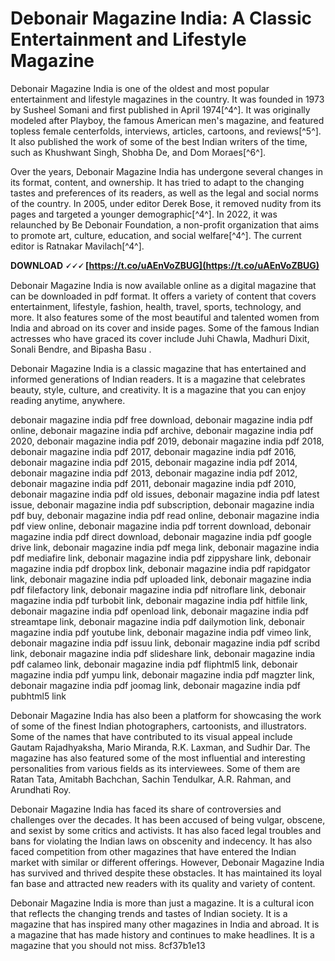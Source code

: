 # Debonair Magazine India: A Classic Entertainment and Lifestyle Magazine
 
Debonair Magazine India is one of the oldest and most popular entertainment and lifestyle magazines in the country. It was founded in 1973 by Susheel Somani and first published in April 1974[^4^]. It was originally modeled after Playboy, the famous American men's magazine, and featured topless female centerfolds, interviews, articles, cartoons, and reviews[^5^]. It also published the work of some of the best Indian writers of the time, such as Khushwant Singh, Shobha De, and Dom Moraes[^6^].
 
Over the years, Debonair Magazine India has undergone several changes in its format, content, and ownership. It has tried to adapt to the changing tastes and preferences of its readers, as well as the legal and social norms of the country. In 2005, under editor Derek Bose, it removed nudity from its pages and targeted a younger demographic[^4^]. In 2022, it was relaunched by Be Debonair Foundation, a non-profit organization that aims to promote art, culture, education, and social welfare[^4^]. The current editor is Ratnakar Mavilach[^4^].
 
**DOWNLOAD 🗸🗸🗸 [https://t.co/uAEnVoZBUG](https://t.co/uAEnVoZBUG)**


 
Debonair Magazine India is now available online as a digital magazine that can be downloaded in pdf format. It offers a variety of content that covers entertainment, lifestyle, fashion, health, travel, sports, technology, and more. It also features some of the most beautiful and talented women from India and abroad on its cover and inside pages. Some of the famous Indian actresses who have graced its cover include Juhi Chawla, Madhuri Dixit, Sonali Bendre, and Bipasha Basu .
 
Debonair Magazine India is a classic magazine that has entertained and informed generations of Indian readers. It is a magazine that celebrates beauty, style, culture, and creativity. It is a magazine that you can enjoy reading anytime, anywhere.
 
debonair magazine india pdf free download,  debonair magazine india pdf online,  debonair magazine india pdf archive,  debonair magazine india pdf 2020,  debonair magazine india pdf 2019,  debonair magazine india pdf 2018,  debonair magazine india pdf 2017,  debonair magazine india pdf 2016,  debonair magazine india pdf 2015,  debonair magazine india pdf 2014,  debonair magazine india pdf 2013,  debonair magazine india pdf 2012,  debonair magazine india pdf 2011,  debonair magazine india pdf 2010,  debonair magazine india pdf old issues,  debonair magazine india pdf latest issue,  debonair magazine india pdf subscription,  debonair magazine india pdf buy,  debonair magazine india pdf read online,  debonair magazine india pdf view online,  debonair magazine india pdf torrent download,  debonair magazine india pdf direct download,  debonair magazine india pdf google drive link,  debonair magazine india pdf mega link,  debonair magazine india pdf mediafire link,  debonair magazine india pdf zippyshare link,  debonair magazine india pdf dropbox link,  debonair magazine india pdf rapidgator link,  debonair magazine india pdf uploaded link,  debonair magazine india pdf filefactory link,  debonair magazine india pdf nitroflare link,  debonair magazine india pdf turbobit link,  debonair magazine india pdf hitfile link,  debonair magazine india pdf openload link,  debonair magazine india pdf streamtape link,  debonair magazine india pdf dailymotion link,  debonair magazine india pdf youtube link,  debonair magazine india pdf vimeo link,  debonair magazine india pdf issuu link,  debonair magazine india pdf scribd link,  debonair magazine india pdf slideshare link,  debonair magazine india pdf calameo link,  debonair magazine india pdf fliphtml5 link,  debonair magazine india pdf yumpu link,  debonair magazine india pdf magzter link,  debonair magazine india pdf joomag link,  debonair magazine india pdf pubhtml5 link
  
Debonair Magazine India has also been a platform for showcasing the work of some of the finest Indian photographers, cartoonists, and illustrators. Some of the names that have contributed to its visual appeal include Gautam Rajadhyaksha, Mario Miranda, R.K. Laxman, and Sudhir Dar. The magazine has also featured some of the most influential and interesting personalities from various fields as its interviewees. Some of them are Ratan Tata, Amitabh Bachchan, Sachin Tendulkar, A.R. Rahman, and Arundhati Roy.
 
Debonair Magazine India has faced its share of controversies and challenges over the decades. It has been accused of being vulgar, obscene, and sexist by some critics and activists. It has also faced legal troubles and bans for violating the Indian laws on obscenity and indecency. It has also faced competition from other magazines that have entered the Indian market with similar or different offerings. However, Debonair Magazine India has survived and thrived despite these obstacles. It has maintained its loyal fan base and attracted new readers with its quality and variety of content.
 
Debonair Magazine India is more than just a magazine. It is a cultural icon that reflects the changing trends and tastes of Indian society. It is a magazine that has inspired many other magazines in India and abroad. It is a magazine that has made history and continues to make headlines. It is a magazine that you should not miss.
 8cf37b1e13
 
